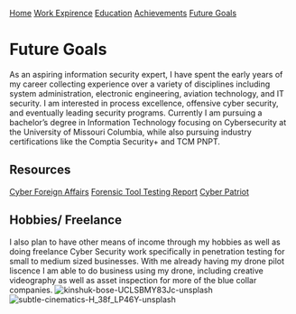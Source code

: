 [Home](https://github.com/JZWhite3/IT100_Midterm/blob/main/README.md)
[Work Expirence](https://github.com/JZWhite3/IT100_Midterm/blob/main/WorkExperience.md)
[Education](https://github.com/JZWhite3/IT100_Midterm/blob/main/Education.md)
[Achievements](https://github.com/JZWhite3/IT100_Midterm/blob/main/achievements.md)
[Future Goals](https://github.com/JZWhite3/IT100_Midterm/blob/main/FutureGoals.md)
# Future Goals 
As an aspiring information security expert, I have spent the early years of my career collecting experience over a variety of disciplines including system administration, electronic engineering, aviation technology, and IT security. I am interested in process excellence, offensive cyber security, and eventually leading security programs. Currently I am pursuing a bachelor’s degree in Information Technology focusing on Cybersecurity at the University of Missouri Columbia, while also pursuing industry certifications like the Comptia Security+ and TCM PNPT. 

## Resources 
[Cyber Foreign Affairs](https://www.cfr.org/blog/cyber-week-review-march-3-2023)
[Forensic Tool Testing Report](https://www.dhs.gov/science-and-technology/nist-cftt-reports)
[Cyber Patriot](https://www.uscyberpatriot.org/)

## Hobbies/ Freelance
I also plan to have other means of income through my hobbies as well as doing freelance Cyber Security work specifically in penetration testing for small to medium sized businesses. With me already having my drone pilot liscence I am able to do business using my drone, including creative videography as well as asset inspection for more of the blue collar companies.
![kinshuk-bose-UCLSBMY83Jc-unsplash](https://user-images.githubusercontent.com/123113593/226246733-42f659c0-7b48-4bf3-b28f-4acca978e221.jpg)
![subtle-cinematics-H_38f_LP46Y-unsplash](https://user-images.githubusercontent.com/123113593/226246898-1a1fafe7-652d-4ccd-8a84-16315340a0be.jpg)

